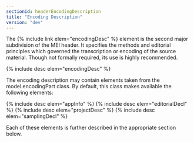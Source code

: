 ```yaml
---
sectionid: headerEncodingDescription
title: "Encoding Description"
version: "dev"
---
```


The {% include link elem="encodingDesc" %} element is the second major subdivision of the MEI
header. It specifies the methods and editorial principles which governed the transcription
or
encoding of the source material. Though not formally required, its use is highly
recommended.



{% include desc elem="encodingDesc" %}




The encoding description may contain elements taken from the model.encodingPart class.
By
default, this class makes available the following elements:



{% include desc elem="appInfo" %}
{% include desc elem="editorialDecl" %}
{% include desc elem="projectDesc" %}
{% include desc elem="samplingDecl" %}




Each of these elements is further described in the appropriate section below.

